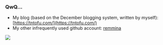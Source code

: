 ### QwQ...

+ My blog (based on the December blogging system, written by myself): [https://tntofu.com/](https://tntofu.com/)
+ My other infrequently used github account: [remmina](https://github.com/remmina)

[![](https://github-readme-stats.vercel.app/api?username=trinitrotofu&show_icons=true&theme=dracula)](https://github.com/trinitrotofu/trinitrotofu)
